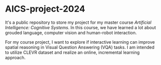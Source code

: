 # AICS-project-2024
It's a public repository to store my project for my master course *Artificial Intelligence: Cognitive Systems*. In this course, we have learned a lot about grouded language, computer vision and human-robot interaction. 

For my course project, I want to explore if interactive learning can improve spatial reasoning in Visual Question Answering (VQA) tasks. I am intended to utilize CLEVR dataset and realize an online, incremental learning approach.
